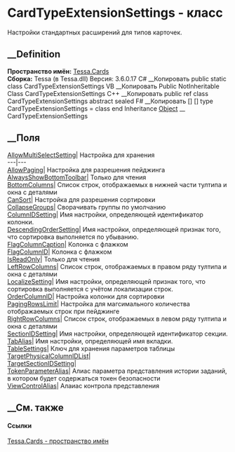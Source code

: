 # CardTypeExtensionSettings - класс
Настройки стандартных расширений для типов карточек.
## __Definition
 **Пространство имён:** [Tessa.Cards](N_Tessa_Cards.htm)  
 **Сборка:** Tessa (в Tessa.dll) Версия: 3.6.0.17
C# __Копировать
     public static class CardTypeExtensionSettings
VB __Копировать
     Public NotInheritable Class CardTypeExtensionSettings
C++ __Копировать
     public ref class CardTypeExtensionSettings abstract sealed
F# __Копировать
     [<AbstractClassAttribute>]
    [<SealedAttribute>]
    type CardTypeExtensionSettings = class end
Inheritance
    [Object](https://learn.microsoft.com/dotnet/api/system.object) __ CardTypeExtensionSettings
##  __Поля
[AllowMultiSelectSetting](F_Tessa_Cards_CardTypeExtensionSettings_AllowMultiSelectSetting.htm)|
Настройка для хранения  
---|---  
[AllowPaging](F_Tessa_Cards_CardTypeExtensionSettings_AllowPaging.htm)|
Настройка для разрешения пейджинга  
[AlwaysShowBottomToolbar](F_Tessa_Cards_CardTypeExtensionSettings_AlwaysShowBottomToolbar.htm)|
Только для чтения  
[BottomColumns](F_Tessa_Cards_CardTypeExtensionSettings_BottomColumns.htm)|
Список строк, отображаемых в нижней части тултипа и окна с деталями  
[CanSort](F_Tessa_Cards_CardTypeExtensionSettings_CanSort.htm)|  Настройка для
разрешения сортировки  
[CollapseGroups](F_Tessa_Cards_CardTypeExtensionSettings_CollapseGroups.htm)|
Сворачивать группы по умолчанию  
[ColumnIDSetting](F_Tessa_Cards_CardTypeExtensionSettings_ColumnIDSetting.htm)|
Имя настройки, определяющей идентификатор колонки.  
[DescendingOrderSetting](F_Tessa_Cards_CardTypeExtensionSettings_DescendingOrderSetting.htm)|
Имя настройки, определяющей признак того, что сортировка выполняется по
убыванию.  
[FlagColumnCaption](F_Tessa_Cards_CardTypeExtensionSettings_FlagColumnCaption.htm)|
Колонка с флажком  
[FlagColumnID](F_Tessa_Cards_CardTypeExtensionSettings_FlagColumnID.htm)|
Колонка с флажком  
[IsReadOnly](F_Tessa_Cards_CardTypeExtensionSettings_IsReadOnly.htm)|  Только
для чтения  
[LeftRowColumns](F_Tessa_Cards_CardTypeExtensionSettings_LeftRowColumns.htm)|
Список строк, отображаемых в правом ряду тултипа и окна с деталями  
[LocalizeSetting](F_Tessa_Cards_CardTypeExtensionSettings_LocalizeSetting.htm)|
Имя настройки, определяющей признак того, что сортировка выполняется с учётом
локализации строк.  
[OrderColumnID](F_Tessa_Cards_CardTypeExtensionSettings_OrderColumnID.htm)|
Настройка колонки для сортировки  
[PagingRowsLimit](F_Tessa_Cards_CardTypeExtensionSettings_PagingRowsLimit.htm)|
Настройка для магсимального количества отображаемых строк при пейджинге  
[RightRowColumns](F_Tessa_Cards_CardTypeExtensionSettings_RightRowColumns.htm)|
Список строк, отображаемых в левом ряду тултипа и окна с деталями  
[SectionIDSetting](F_Tessa_Cards_CardTypeExtensionSettings_SectionIDSetting.htm)|
Имя настройки, определяющей идентификатор секции.  
[TabAlias](F_Tessa_Cards_CardTypeExtensionSettings_TabAlias.htm)|  Имя
настройки, определяющей имя вкладки.  
[TableSettings](F_Tessa_Cards_CardTypeExtensionSettings_TableSettings.htm)|
Ключ для хранения параметров таблицы  
[TargetPhysicalColumnIDList](F_Tessa_Cards_CardTypeExtensionSettings_TargetPhysicalColumnIDList.htm)|  
[TargetSectionIDSetting](F_Tessa_Cards_CardTypeExtensionSettings_TargetSectionIDSetting.htm)|  
[TokenParameterAlias](F_Tessa_Cards_CardTypeExtensionSettings_TokenParameterAlias.htm)|
Алиас параметра представления истории заданий, в котором будет содержаться
токен безопасности  
[ViewControlAlias](F_Tessa_Cards_CardTypeExtensionSettings_ViewControlAlias.htm)|
Алаиас контрола представления  
## __См. также
#### Ссылки
[Tessa.Cards - пространство имён](N_Tessa_Cards.htm)
